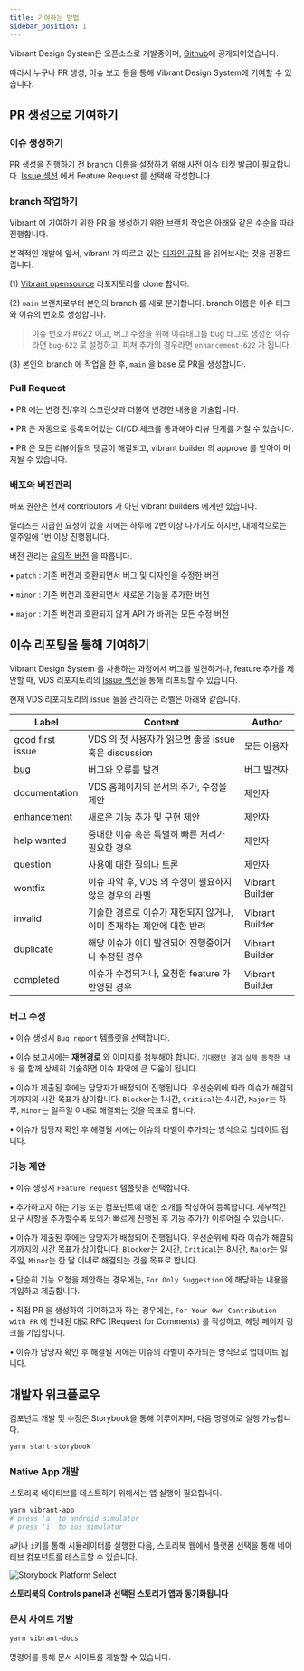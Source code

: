 ```yaml
---
title: 기여하는 방법
sidebar_position: 1
---
```



Vibrant Design System은 오픈소스로 개발중이며, [Github](https://github.com/pedaling/opensource)에 공개되어있습니다.

따라서 누구나 PR 생성, 이슈 보고 등을 통해 Vibrant Design System에 기여할 수 있습니다.


## PR 생성으로 기여하기

### 이슈 생성하기

PR 생성을 진행하기 전 branch 이름을 설정하기 위해 사전 이슈 티켓 발급이 필요합니다.
 [Issue 섹션](https://github.com/pedaling/opensource/issues) 에서 Feature Request 를 선택해 작성합니다.
 

### branch 작업하기

Vibrant 에 기여하기 위한 PR 을 생성하기 위한 브랜치 작업은 아래와 같은 수순을 따라 진행합니다.

본격적인 개발에 앞서, vibrant 가 따르고 있는 [디자인 규칙](./develope-principle.md) 을 읽어보시는 것을 권장드립니다.


(1) [Vibrant opensource](https://github.com/pedaling/opensource) 리포지토리를 clone 합니다.

(2) `main` 브랜치로부터 본인의 branch 를 새로 분기합니다. branch 이름은 이슈 태그와 이슈의 번호로 생성합니다.
>  이슈 번호가 #622 이고, 버그 수정을 위해 이슈태그를 bug 태그로 생성한 이슈라면 `bug-622` 로 설정하고, 피쳐 추가의 경우라면 `enhancement-622` 가 됩니다.

(3) 본인의 branch 에 작업을 한 후, `main` 을 base 로 PR을 생성합니다.



### Pull Request 

• PR 에는 변경 전/후의 스크린샷과 더불어 변경한 내용을 기술합니다.

• PR 은 자동으로 등록되어있는 CI/CD 체크를 통과해야 리뷰 단계를 거칠 수 있습니다.

• PR 은 모든 리뷰어들의 댓글이 해결되고, vibrant builder 의 approve 를 받아야 머지될 수 있습니다. 



### 배포와 버전관리

배포 권한은 현재 contributors 가 아닌 vibrant builders 에게만 있습니다.

릴리즈는 시급한 요청이 있을 시에는 하루에 2번 이상 나가기도 하지만, 대체적으로는 일주일에 1번 이상 진행됩니다.

버전 관리는 [유의적 버전](https://semver.org/lang/ko/) 을 따릅니다.


• `patch` : 기존 버전과 호환되면서 버그 및 디자인을 수정한 버전

• `minor` : 기존 버전과 호환되면서 새로운 기능을 추가한 버전

• `major` : 기존 버전과 호환되지 않게 API 가 바뀌는 모든 수정 버전




## 이슈 리포팅을 통해 기여하기


 Vibrant Design System 를 사용하는 과정에서 버그를 발견하거나, feature 추가를 제안할 때, VDS 리포지토리의 [Issue 섹션](https://github.com/pedaling/opensource/issues)을 통해 리포트할 수 있습니다.


현재 VDS 리포지토리의 issue 들을 관리하는 라벨은 아래와 같습니다.


| Label | Content | Author |
| ----- | ------- | ------ | 
| good first issue | VDS 의 첫 사용자가 읽으면 좋을 issue 혹은 discussion | 모든 이용자 |
| [bug](#버그-수정) | 버그와 오류를 발견 | 버그 발견자 |
| documentation | VDS 홈페이지의 문서의 추가, 수정을 제안 | 제안자 | 
| [enhancement](#기능-제안) | 새로운 기능 추가 및 구현 제안 | 제안자 |
| help wanted | 중대한 이슈 혹은 특별히 빠른 처리가 필요한 경우 | 제안자 |
| question | 사용에 대한 질의나 토론 | 제안자 | 
| wontfix | 이슈 파악 후, VDS 의 수정이 필요하지 않은 경우의 라벨 | Vibrant Builder | 
| invalid | 기술한 경로로 이슈가 재현되지 않거나, 이미 존재하는 제안에 대한 반려 | Vibrant Builder |
| duplicate | 해당 이슈가 이미 발견되어 진행중이거나 수정된 경우 | Vibrant Builder | 
| completed | 이슈가 수정되거나, 요청한 feature 가 반영된 경우  | Vibrant Builder |


### 버그 수정

• 이슈 생성시 `Bug report` 템플릿을 선택합니다. 

• 이슈 보고시에는 **재현경로** 와 이미지를 첨부해야 합니다. `기대했던 결과` `실제 동작한 내용` 을 함께 상세히 기술하면 이슈 파악에 큰 도움이 됩니다.

• 이슈가 제출된 후에는 담당자가 배정되어 진행됩니다. 우선순위에 따라 이슈가 해결되기까지의 시간 목표가 상이합니다. `Blocker`는 1시간, `Critical`는 4시간, `Major`는 하루, `Minor`는 일주일 이내로 해결되는 것을 목표로 합니다.

• 이슈가 담당자 확인 후 해결될 시에는 이슈의 라벨이 추가되는 방식으로 업데이트 됩니다.



### 기능 제안

• 이슈 생성시 `Feature request` 템플릿을 선택합니다. 

• 추가하고자 하는 기능 또는 컴포넌트에 대한 소개를 작성하여 등록합니다. 세부적인 요구 사항을 추가할수록 토의가 빠르게 진행된 후 기능 추가가 이루어질 수 있습니다.
 
• 이슈가 제출된 후에는 담당자가 배정되어 진행됩니다. 우선순위에 따라 이슈가 해결되기까지의 시간 목표가 상이합니다. `Blocker`는 2시간, `Critical`는 8시간, `Major`는 일주일, `Minor`는 한 달 이내로 해결되는 것을 목표로 합니다.

• 단순히 기능 요청을 제안하는 경우에는, `For Only Suggestion` 에 해당하는 내용을 기입하고 제출합니다.

• 직접 PR 을 생성하여 기여하고자 하는 경우에는, `For Your Own Contribution with PR` 에 안내된 대로 RFC (Request for Comments) 를 작성하고, 헤당 페이지 링크를 기입합니다.

• 이슈가 담당자 확인 후 해결될 시에는 이슈의 라벨이 추가되는 방식으로 업데이트 됩니다.


## 개발자 워크플로우

컴포넌트 개발 및 수정은 Storybook을 통해 이루어지며, 다음 명령어로 실행 가능합니다.

```bash
yarn start-storybook
```

### Native App 개발

스토리북 네이티브를 테스트하기 위해서는 앱 실행이 필요합니다.

```bash
yarn vibrant-app
# press 'a' to android simulator
# press 'i' to ios simulator
```

`a`키나 `i`키를 통해 시뮬레이터를 실행한 다음, 스토리북 웹에서 플랫폼 선택을 통해 네이티브 컴포넌트를 테스트할 수 있습니다.

![Storybook Platform Select](/img/docs/contribution-stoorybook-platform.png)

**스토리북의 Controls panel과 선택된 스토리가 앱과 동기화됩니다**

### 문서 사이트 개발

```bash
yarn vibrant-docs
```

명령어를 통해 문서 사이트를 개발할 수 있습니다.